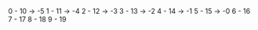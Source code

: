 




0 - 10 -> -5
1 - 11 -> -4
2 - 12 -> -3
3 - 13 -> -2
4 - 14 -> -1
5 - 15 -> -0
6 - 16
7 - 17
8 - 18
9 - 19